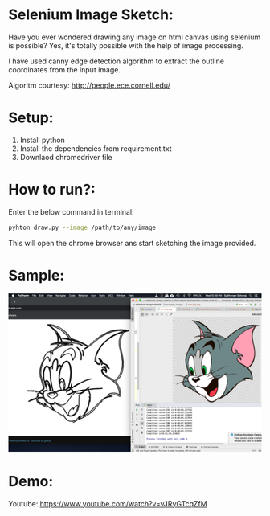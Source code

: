 # Selenium Image Sketch:

Have you ever wondered drawing any image on html canvas using selenium is possible? Yes, it's totally possible with the help of image processing.

I have used canny edge detection algorithm to extract the outline coordinates from the input image.

Algoritm courtesy: http://people.ece.cornell.edu/

# Setup:
1. Install python
2. Install the dependencies from requirement.txt
3. Downlaod chromedriver file

# How to run?:
Enter the below command in terminal:

```bash
pyhton draw.py --image /path/to/any/image
```

This will open the chrome browser ans start sketching the image provided.


# Sample:
![sample](sample_outputs/readme_tom_face.png)

# Demo:
Youtube: https://www.youtube.com/watch?v=vJRyGTcqZfM